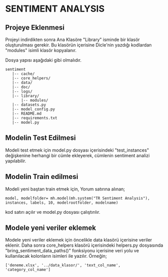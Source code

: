 # SENTIMENT ANALYSIS
## Projeye Eklenmesi

Projeyi indirdikten sonra Ana Klasöre "Library" isminde bir klasör oluşturulması gerekir.
Bu klasörün içerisine Dicle'nin yazdığı kodlardan "modules" isimli klasör kopyalanır.

Dosya yapısı aşağıdaki gibi olmalıdır.
```
sentiment
   |-- cache/
   |-- core_helpers/
   |-- data/
   |-- doc/
   |-- logs/ 
   |-- library/
       |-- modules/
   |-- datasets.py
   |-- model_config.py
   |-- README.md
   |-- requirements.txt
   |-- model.py
```

## Modelin Test Edilmesi

Modeli test etmek için model.py dosyası içerisindeki "test_instances" değişkenine herhangi bir cümle ekleyerek, cümlenin sentiment analizi yapılabilir. 

## Modelin Train edilmesi

Modeli yeni baştan train etmek için, Yorum satırına alınan;
   
``` 
model, modelfolder= mh.model(mh.system("TR Sentiment Analysis"), instances, labels, 10, modelrootfolder, modelname)
```

kod satırı açılır ve model.py dosyası çalıştırılır.

## Modele yeni veriler eklemek

Modele yeni veriler eklemek için öncelikle data klasörü içerisine veriler eklenir. Daha sonra core_helpers klasörü içerisindeki helpers.py dosyasında "bring_sentiment_data_paths()" fonksiyonu içerisine veri yolu ve kullanılacak kolonların isimleri ile yazılır. Örneğin;

```
['deneme.xlsx', '../data_klasor/', 'text_col_name', 'category_col_name']
```
